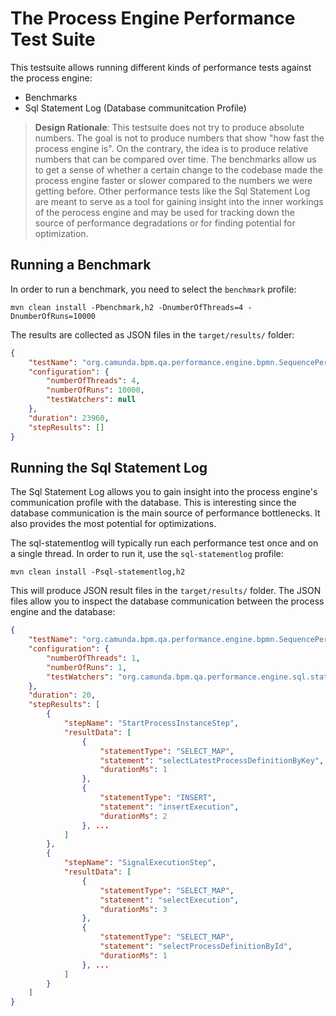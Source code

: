 # The Process Engine Performance Test Suite

This testsuite allows running different kinds of performance tests against the process engine:

* Benchmarks
* Sql Statement Log (Database communitcation Profile)

> **Design Rationale**: This testsuite does not try to produce absolute numbers. The goal is not to produce numbers that show "how fast the process engine is". On the contrary, the idea is to produce relative numbers that can be compared over time. The benchmarks allow us to get a sense of whether a certain change to the codebase made the process engine faster or slower compared to the numbers we were getting before. Other performance tests like the Sql Statement Log are meant to serve as a tool for gaining insight into the inner workings of the perocess engine and may be used for tracking down the source of performance degradations or for finding potential for optimization.

## Running a Benchmark

In order to run a benchmark, you need to select the `benchmark` profile:

```Shell
mvn clean install -Pbenchmark,h2 -DnumberOfThreads=4 -DnumberOfRuns=10000
```

The results are collected as JSON files in the `target/results/` folder:

```json
{
    "testName": "org.camunda.bpm.qa.performance.engine.bpmn.SequencePerformanceTest.asyncSequence15Steps",
    "configuration": {
        "numberOfThreads": 4,
        "numberOfRuns": 10000,
        "testWatchers": null
    },
    "duration": 23960,
    "stepResults": []
}
```

## Running the Sql Statement Log

The Sql Statement Log allows you to gain insight into the process engine's communication profile with the database. This is interesting since the database communication is the main source of performance bottlenecks. It also provides the most potential for optimizations.

The sql-statementlog will typically run each performance test once and on a single thread. In order to run it, use the `sql-statementlog` profile:

```Shell
mvn clean install -Psql-statementlog,h2 
```

This will produce JSON result files in the `target/results/` folder. The JSON files allow you to inspect the database communication between the process engine and the database:

```json
{
    "testName": "org.camunda.bpm.qa.performance.engine.bpmn.SequencePerformanceTest.asyncSequence1Step",
    "configuration": {
        "numberOfThreads": 1,
        "numberOfRuns": 1,
        "testWatchers": "org.camunda.bpm.qa.performance.engine.sql.statementlog.StatementLogPerfTestWatcher"
    },
    "duration": 20,
    "stepResults": [
        {
            "stepName": "StartProcessInstanceStep",
            "resultData": [
                {
                    "statementType": "SELECT_MAP",
                    "statement": "selectLatestProcessDefinitionByKey",
                    "durationMs": 1
                },
                {
                    "statementType": "INSERT",
                    "statement": "insertExecution",
                    "durationMs": 2
                }, ...
            ]
        },
        {
            "stepName": "SignalExecutionStep",
            "resultData": [
                {
                    "statementType": "SELECT_MAP",
                    "statement": "selectExecution",
                    "durationMs": 3
                },
                {
                    "statementType": "SELECT_MAP",
                    "statement": "selectProcessDefinitionById",
                    "durationMs": 1
                }, ...               
            ]
        }
    ]
}
```